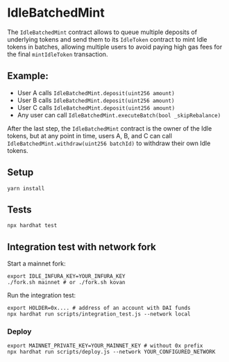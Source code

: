 # IdleBatchedMint

The `IdleBatchedMint` contract allows to queue multiple deposits of underlying tokens and
send them to its `IdleToken` contract to mint Idle tokens in batches, allowing multiple users to
avoid paying high gas fees for the final `mintIdleToken` transaction.

## Example:

* User A calls `IdleBatchedMint.deposit(uint256 amount)`
* User B calls `IdleBatchedMint.deposit(uint256 amount)`
* User C calls `IdleBatchedMint.deposit(uint256 amount)`
* Any user can call `IdleBatchedMint.executeBatch(bool _skipRebalance)`

After the last step, the `IdleBatchedMint` contract is the owner of the Idle tokens, but at any point in time,
users A, B, and C can call `IdleBatchedMint.withdraw(uint256 batchId)` to withdraw their own Idle tokens.

## Setup

`yarn install`


## Tests

`npx hardhat test`

## Integration test with network fork

Start a mainnet fork:

```
export IDLE_INFURA_KEY=YOUR_INFURA_KEY
./fork.sh mainnet # or ./fork.sh kovan
```

Run the integration test:

```
export HOLDER=0x.... # address of an account with DAI funds
npx hardhat run scripts/integration_test.js --network local
```


### Deploy

```
export MAINNET_PRIVATE_KEY=YOUR_MAINNET_KEY # without 0x prefix
npx hardhat run scripts/deploy.js --network YOUR_CONFIGURED_NETWORK
```
